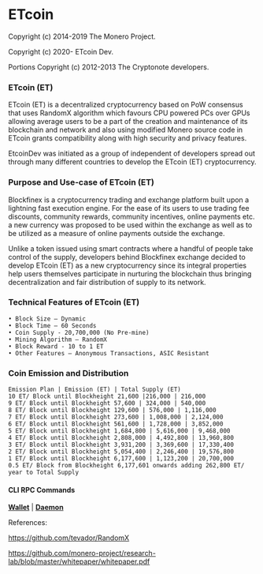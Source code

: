 
# ETcoin

Copyright (c) 2014-2019 The Monero Project.

Copyright (c) 2020- ETcoin Dev.

Portions Copyright (c) 2012-2013 The Cryptonote developers.



### ETcoin (ET)

ETcoin (ET) is a decentralized cryptocurrency based on PoW consensus that uses RandomX
algorithm which favours CPU powered PCs over GPUs allowing average users to be a part of the
creation and maintenance of its blockchain and network and also using modified Monero source
code in ETcoin grants compatibility along with high security and privacy features.

EtcoinDev was initiated as a group of independent of developers spread out through many
different countries to develop the ETcoin (ET) cryptocurrency.

### Purpose and Use-case of ETcoin (ET)

Blockfinex is a cryptocurrency trading and exchange platform built upon a lightning fast execution
engine. For the ease of its users to use trading fee discounts, community rewards, community
incentives, online payments etc. a new currency was proposed to be used within the exchange as
well as to be utilized as a measure of online payments outside the exchange.

Unlike a token issued using smart contracts where a handful of people take control of the supply,
developers behind Blockfinex exchange decided to develop ETcoin (ET) as a new
cryptocurrency since its integral properties help users themselves participate in nurturing the
blockchain thus bringing decentralization and fair distribution of supply to its network.

### Technical Features of ETcoin (ET)

```
• Block Size – Dynamic
• Block Time – 60 Seconds
• Coin Supply - 20,700,000 (No Pre-mine)
• Mining Algorithm – RandomX
• Block Reward - 10 to 1 ET
• Other Features – Anonymous Transactions, ASIC Resistant
```
### Coin Emission and Distribution

```
Emission Plan | Emission (ET) | Total Supply (ET)
10 ET/ Block until Blockheight 21,600 |216,000 | 216,000
9 ET/ Block until Blockheight 57,600 | 324,000 | 540,000
8 ET/ Block until Blockheight 129,600 | 576,000 | 1,116,000
7 ET/ Block until Blockheight 273,600 | 1,008,000 | 2,124,000
6 ET/ Block until Blockheight 561,600 | 1,728,000 | 3,852,000
5 ET/ Block until Blockheight 1,684,800 | 5,616,000 | 9,468,000
4 ET/ Block until Blockheight 2,808,000 | 4,492,800 | 13,960,800
3 ET/ Block until Blockheight 3,931,200 | 3,369,600 | 17,330,400
2 ET/ Block until Blockheight 5,054,400 | 2,246,400 | 19,576,800
1 ET/ Block until Blockheight 6,177,600 | 1,123,200 | 20,700,000
0.5 ET/ Block from Blockheight 6,177,601 onwards adding 262,800 ET/ year to Total Supply
```

#### CLI RPC Commands
[**Wallet**](https://web.getmonero.org/resources/developer-guides/wallet-rpc.html) | 
[**Daemon**](https://web.getmonero.org/resources/developer-guides/daemon-rpc.html)

References:

https://github.com/tevador/RandomX

https://github.com/monero-project/research-lab/blob/master/whitepaper/whitepaper.pdf

